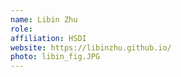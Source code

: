 ```yaml
---
name: Libin Zhu
role: 
affiliation: HSDI
website: https://libinzhu.github.io/
photo: libin_fig.JPG
---
```


